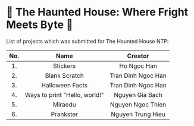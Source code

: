 # 🎃 The Haunted House: Where Fright Meets Byte 🎃

List of projects which was submitted for The Haunted House NTP:

| No. |              Name             |       Creator      |
|:---:|:-----------------------------:|:------------------:|
|  1. | Stickers                      | Ho Ngoc Han        |
|  2. | Blank Scratch                 | Tran Dinh Ngoc Han |
|  3. | Halloween Facts               | Tran Dinh Ngoc Han |
|  4. | Ways to print "Hello, world!" | Nguyen Gia Bach    |
|  5. | Miraedu                       | Nguyen Ngoc Thien  |
|  6. | Prankster                     | Nguyen Trung Hieu  |
